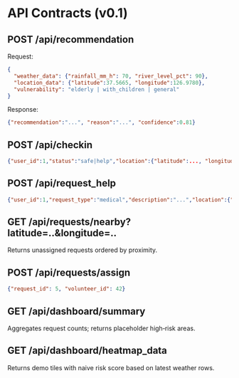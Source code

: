 # API Contracts (v0.1)

## POST /api/recommendation
Request:
```json
{
  "weather_data": {"rainfall_mm_h": 70, "river_level_pct": 90},
  "location_data": {"latitude":37.5665, "longitude":126.9780},
  "vulnerability": "elderly | with_children | general"
}
```
Response:
```json
{"recommendation":"...", "reason":"...", "confidence":0.81}
```

## POST /api/checkin
```json
{"user_id":1,"status":"safe|help","location":{"latitude":..., "longitude":...}}
```

## POST /api/request_help
```json
{"user_id":1,"request_type":"medical","description":"...","location":{"latitude":..., "longitude":...}}
```

## GET /api/requests/nearby?latitude=..&longitude=..
Returns unassigned requests ordered by proximity.

## POST /api/requests/assign
```json
{"request_id": 5, "volunteer_id": 42}
```

## GET /api/dashboard/summary
Aggregates request counts; returns placeholder high‑risk areas.

## GET /api/dashboard/heatmap_data
Returns demo tiles with naive risk score based on latest weather rows.
